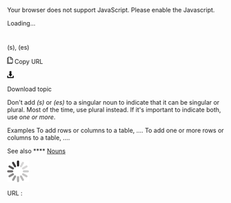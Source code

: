 Your browser does not support JavaScript. Please enable the Javascript.

Loading...

# 

(s), (es)

![Copy URL](s-es_files/Copy.png)
Copy URL

![Download](s-es_files/Download.png)

Download topic

Don't add *(s)* or *(es)*
to a singular noun to indicate that it can be singular or plural. Most
of the time, use plural instead. If it's important to indicate both, use
*one or more*.

Examples
To add rows or columns to a table, .... 
To add one or more rows or columns to a table, ....

See also **** [Nouns](https://worldready.cloudapp.net/Styleguide/Read?id=1413&topicid=3877)

![In progress](s-es_files/activity-large.gif)

URL :
